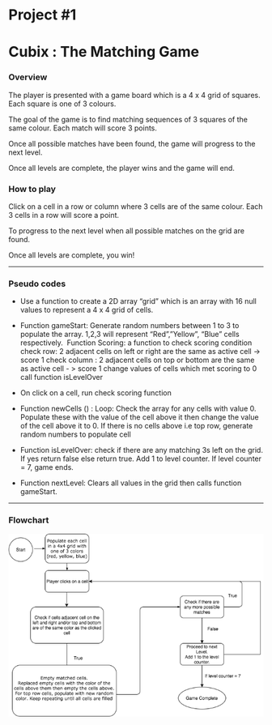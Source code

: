 # Project #1
<!---
Read Me Contents
-->


# Cubix : The Matching Game

### Overview

The player is presented with a game board which is a 4 x 4 grid of squares. Each square is one of 3 colours.

The goal of the game is to find matching sequences of 3 squares of the same colour.
Each match will score 3 points.

Once all possible matches have been found, the game will progress to the next level.

Once all levels are complete, the player wins and the game will end.

### How to play

Click on a cell in a row or column where 3 cells are of the same colour. Each 3 cells in a row will score a point.

To progress to the next level when all possible matches on the grid are found.  

Once all levels are complete, you win!

---

### Pseudo codes

* Use a function to create a 2D array “grid” which is an array with 16 null values to represent a 4 x 4 grid of cells.

* Function gameStart: Generate random numbers between 1 to 3 to populate the array. 1,2,3 will represent “Red”,”Yellow”, “Blue” cells respectively. 
Function Scoring: a function to check scoring condition
		check row: 2 adjacent cells on left or right are the same as active cell -> score 1
		check column : 2 adjacent cells on top or bottom are the same as active cell - > score 1	 		change values of cells which met scoring to 0
		call function isLevelOver

* On click on a cell, run check scoring function

* Function newCells () : Loop: Check the array for any cells with value 0. Populate these with the value of the cell above it then change the value of the cell above it to 0.
If there is no cells above i.e top row, generate random numbers to populate cell

* Function isLevelOver: check if there are any matching 3s left on the grid. If yes return false else return true. Add 1 to level counter. If level counter = 7, game ends.

* Function nextLevel: Clears all values in the grid then calls function gameStart.





---

### Flowchart
![Temp Logo](/assets/flowchart.png)
